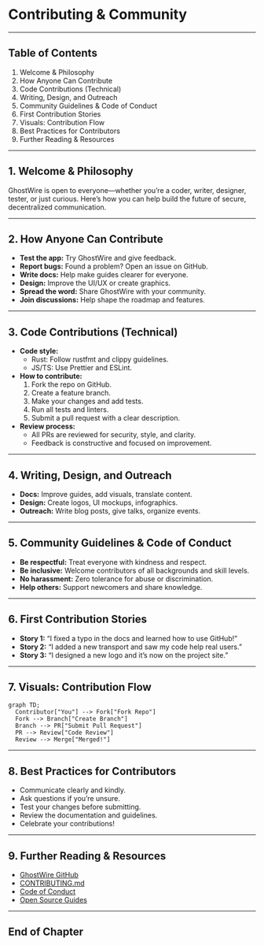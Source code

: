 # Contributing & Community

---

## Table of Contents
1. Welcome & Philosophy
2. How Anyone Can Contribute
3. Code Contributions (Technical)
4. Writing, Design, and Outreach
5. Community Guidelines & Code of Conduct
6. First Contribution Stories
7. Visuals: Contribution Flow
8. Best Practices for Contributors
9. Further Reading & Resources

---

## 1. Welcome & Philosophy

GhostWire is open to everyone—whether you’re a coder, writer, designer, tester, or just curious. Here’s how you can help build the future of secure, decentralized communication.

---

## 2. How Anyone Can Contribute
- **Test the app:** Try GhostWire and give feedback.
- **Report bugs:** Found a problem? Open an issue on GitHub.
- **Write docs:** Help make guides clearer for everyone.
- **Design:** Improve the UI/UX or create graphics.
- **Spread the word:** Share GhostWire with your community.
- **Join discussions:** Help shape the roadmap and features.

---

## 3. Code Contributions (Technical)
- **Code style:**
  - Rust: Follow rustfmt and clippy guidelines.
  - JS/TS: Use Prettier and ESLint.
- **How to contribute:**
  1. Fork the repo on GitHub.
  2. Create a feature branch.
  3. Make your changes and add tests.
  4. Run all tests and linters.
  5. Submit a pull request with a clear description.
- **Review process:**
  - All PRs are reviewed for security, style, and clarity.
  - Feedback is constructive and focused on improvement.

---

## 4. Writing, Design, and Outreach
- **Docs:** Improve guides, add visuals, translate content.
- **Design:** Create logos, UI mockups, infographics.
- **Outreach:** Write blog posts, give talks, organize events.

---

## 5. Community Guidelines & Code of Conduct
- **Be respectful:** Treat everyone with kindness and respect.
- **Be inclusive:** Welcome contributors of all backgrounds and skill levels.
- **No harassment:** Zero tolerance for abuse or discrimination.
- **Help others:** Support newcomers and share knowledge.

---

## 6. First Contribution Stories
- **Story 1:** “I fixed a typo in the docs and learned how to use GitHub!”
- **Story 2:** “I added a new transport and saw my code help real users.”
- **Story 3:** “I designed a new logo and it’s now on the project site.”

---

## 7. Visuals: Contribution Flow
```mermaid
graph TD;
  Contributor["You"] --> Fork["Fork Repo"]
  Fork --> Branch["Create Branch"]
  Branch --> PR["Submit Pull Request"]
  PR --> Review["Code Review"]
  Review --> Merge["Merged!"]
```

---

## 8. Best Practices for Contributors
- Communicate clearly and kindly.
- Ask questions if you’re unsure.
- Test your changes before submitting.
- Review the documentation and guidelines.
- Celebrate your contributions!

---

## 9. Further Reading & Resources
- [GhostWire GitHub](https://github.com/phantomojo/GhostWire-secure-mesh-communication)
- [CONTRIBUTING.md](../CONTRIBUTING.md)
- [Code of Conduct](../ghostwire/CODE_OF_CONDUCT.md)
- [Open Source Guides](https://opensource.guide/)

---

## End of Chapter 